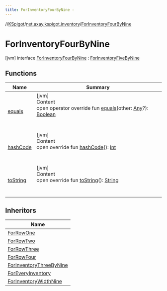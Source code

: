 ```yaml
---
title: ForInventoryFourByNine -
---
```

//[KSpigot](../../index.md)/[net.axay.kspigot.inventory](../index.md)/[ForInventoryFourByNine](index.md)



# ForInventoryFourByNine  
 [jvm] interface [ForInventoryFourByNine](index.md) : [ForInventoryFiveByNine](../-for-inventory-five-by-nine/index.md)   


## Functions  
  
|  Name|  Summary| 
|---|---|
| [equals](../../net.axay.kspigot.utils/-registerable-command/index.md#kotlin/Any/equals/#kotlin.Any?/PointingToDeclaration/)| [jvm]  <br>Content  <br>open operator override fun [equals](../../net.axay.kspigot.utils/-registerable-command/index.md#kotlin/Any/equals/#kotlin.Any?/PointingToDeclaration/)(other: [Any](https://kotlinlang.org/api/latest/jvm/stdlib/kotlin/-any/index.html)?): [Boolean](https://kotlinlang.org/api/latest/jvm/stdlib/kotlin/-boolean/index.html)  <br><br><br>
| [hashCode](../../net.axay.kspigot.utils/-registerable-command/index.md#kotlin/Any/hashCode/#/PointingToDeclaration/)| [jvm]  <br>Content  <br>open override fun [hashCode](../../net.axay.kspigot.utils/-registerable-command/index.md#kotlin/Any/hashCode/#/PointingToDeclaration/)(): [Int](https://kotlinlang.org/api/latest/jvm/stdlib/kotlin/-int/index.html)  <br><br><br>
| [toString](../../net.axay.kspigot.utils/-registerable-command/index.md#kotlin/Any/toString/#/PointingToDeclaration/)| [jvm]  <br>Content  <br>open override fun [toString](../../net.axay.kspigot.utils/-registerable-command/index.md#kotlin/Any/toString/#/PointingToDeclaration/)(): [String](https://kotlinlang.org/api/latest/jvm/stdlib/kotlin/-string/index.html)  <br><br><br>


## Inheritors  
  
|  Name| 
|---|
| [ForRowOne](../-for-row-one/index.md)
| [ForRowTwo](../-for-row-two/index.md)
| [ForRowThree](../-for-row-three/index.md)
| [ForRowFour](../-for-row-four/index.md)
| [ForInventoryThreeByNine](../-for-inventory-three-by-nine/index.md)
| [ForEveryInventory](../-for-every-inventory/index.md)
| [ForInventoryWidthNine](../-for-inventory-width-nine/index.md)

